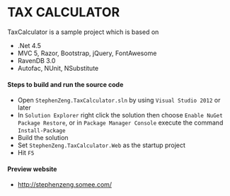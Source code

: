 TAX CALCULATOR
=========================

TaxCalculator is a sample project which is based on
* .Net 4.5
* MVC 5, Razor, Bootstrap, jQuery, FontAwesome
* RavenDB 3.0
* Autofac, NUnit, NSubstitute

#### Steps to build and run the source code
* Open `StephenZeng.TaxCalculator.sln` by using `Visual Studio 2012` or later
* In `Solution Explorer` right click the solution then choose `Enable NuGet Package Restore`, or in `Package Manager Console` execute the command `Install-Package`
* Build the solution
* Set `StephenZeng.TaxCalculator.Web` as the startup project
* Hit `F5`

#### Preview website
* http://stephenzeng.somee.com/
